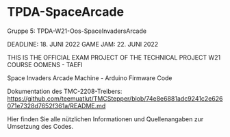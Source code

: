 # TPDA-SpaceArcade

Gruppe 5: TPDA-W21-Oos-SpaceInvadersArcade

DEADLINE: 18. JUNI 2022
GAME JAM: 22. JUNI 2022

THIS IS THE OFFICIAL EXAM PROJECT OF THE TECHNICAL PROJECT W21 COURSE
OOMENS - TAEFI

Space Invaders Arcade Machine - Arduino Firmware Code

Dokumentation des TMC-2208-Treibers: https://github.com/teemuatlut/TMCStepper/blob/74e8e6881adc9241c2e626071e7328d7652f361a/README.md


Hier finden Sie alle nützlichen Informationen und Quellenangaben zur Umsetzung des Codes.
